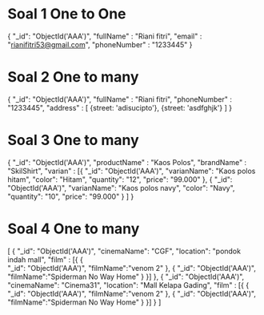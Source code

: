 # Soal 1 One to One
{
    "_id": "ObjectId('AAA')",
    "fullName" : "Riani fitri",
    "email" : "rianifitri53@gmail.com",
    "phoneNumber" : "1233445"
}

# Soal 2 One to many
{
    "_id": "ObjectId('AAA')",
    "fullName" : "Riani fitri",
    "phoneNumber" : "1233445",
    "address" : [
        {street: 'adisucipto'},
        {street: 'asdfghjk'}
    ]
}

# Soal 3 One to many
{
    "_id": "ObjectId('AAA')",
    "productName" : "Kaos Polos",
    "brandName" : "SkilShirt",
    "varian" : [{
        "_id": "ObjectId('AAA')",
        "varianName": "Kaos polos hitam",
        "color": "Hitam",
        "quantity": "12",
        "price": "99.000"
    },
    {
       "_id": "ObjectId('AAA')",
        "varianName": "Kaos polos navy",
        "color": "Navy",
        "quantity": "10",
        "price": "99.000" 
    }
    ]
}

# Soal 4 One to many
[
{
   "_id": "ObjectId('AAA')", 
   "cinemaName": "CGF",
   "location": "pondok indah mall",
   "film" : [{
       {   
           "_id": "ObjectId('AAA')", 
           "filmName":"venom 2"
        },
       {
           "_id": "ObjectId('AAA')", 
           "filmName":"Spiderman No Way Home"
           }
   }]
},
{
   "_id": "ObjectId('AAA')", 
   "cinemaName": "Cinema31",
   "location": "Mall Kelapa Gading",
   "film" : [{
       {
           "_id": "ObjectId('AAA')", 
           "filmName":"venom 2"
       },
       {
           "_id": "ObjectId('AAA')", 
           "filmName":"Spiderman No Way Home"
           }
   }]
}
]